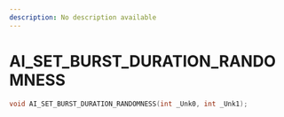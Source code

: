 ```yaml
---
description: No description available 
---
```


# AI_SET_BURST_DURATION_RANDOMNESS

```cpp
void AI_SET_BURST_DURATION_RANDOMNESS(int _Unk0, int _Unk1);
```